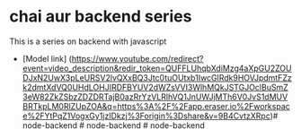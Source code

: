 # chai aur backend series

This is a series on backend with javascript
- [Model link] (https://www.youtube.com/redirect?event=video_description&redir_token=QUFFLUhqbXdiMzg4aXpGU2ZOUDJxN2UwX3pLeURSV2lvQXxBQ3Jtc0tuOUtxb1IwcGlRdk9HOVJpdmtFZzk2dmtXdVQ0UHdLOHJIRDFBYUV2dWZsVVI3WlhMQkJSTGJOclBuSmZ3eW82ZkZSbzZDZDRTajB0azRrYzVLRlhVQ1JnUWJjMTh6V0JvS1dMUVBRTkpLM0RlZUpZOA&q=https%3A%2F%2Fapp.eraser.io%2Fworkspace%2FYtPqZ1VogxGy1jzIDkzj%3Forigin%3Dshare&v=9B4CvtzXRpc)#   n o d e - b a c k e n d  
 #   n o d e - b a c k e n d  
 #   n o d e - b a c k e n d  
 